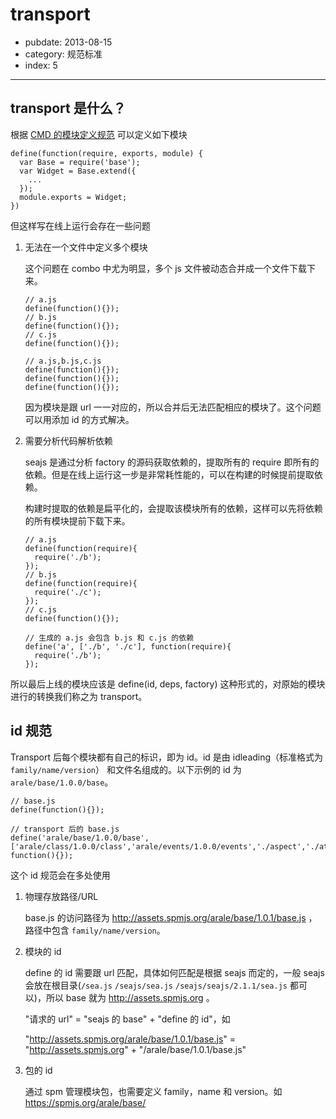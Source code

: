 # transport

- pubdate: 2013-08-15
- category: 规范标准
- index: 5

----------

## transport 是什么？

根据 [CMD 的模块定义规范](https://github.com/seajs/seajs/issues/242) 可以定义如下模块

```
define(function(require, exports, module) {
  var Base = require('base');
  var Widget = Base.extend({
    ...
  });
  module.exports = Widget;
})
```

但这样写在线上运行会存在一些问题

1. 无法在一个文件中定义多个模块

    这个问题在 combo 中尤为明显，多个 js 文件被动态合并成一个文件下载下来。

    ```
    // a.js
    define(function(){});
    // b.js
    define(function(){});
    // c.js
    define(function(){});

    // a.js,b.js,c.js
    define(function(){});
    define(function(){});
    define(function(){});
    ```

    因为模块是跟 url 一一对应的，所以合并后无法匹配相应的模块了。这个问题可以用添加 id 的方式解决。

2. 需要分析代码解析依赖

    seajs 是通过分析 factory 的源码获取依赖的，提取所有的 require 即所有的依赖。但是在线上运行这一步是非常耗性能的，可以在构建的时候提前提取依赖。

    构建时提取的依赖是扁平化的，会提取该模块所有的依赖，这样可以先将依赖的所有模块提前下载下来。

    ```
    // a.js
    define(function(require){
      require('./b');
    });
    // b.js
    define(function(require){
      require('./c');
    });
    // c.js
    define(function(){});

    // 生成的 a.js 会包含 b.js 和 c.js 的依赖
    define('a', ['./b', './c'], function(require){
      require('./b');
    });
    ```

所以最后上线的模块应该是 define(id, deps, factory) 这种形式的，对原始的模块进行的转换我们称之为 transport。

## id 规范

Transport 后每个模块都有自己的标识，即为 id。id 是由 idleading（标准格式为 `family/name/version`） 和文件名组成的。以下示例的 id 为 `arale/base/1.0.0/base`。

```
// base.js
define(function(){});

// transport 后的 base.js
define('arale/base/1.0.0/base', ['arale/class/1.0.0/class','arale/events/1.0.0/events','./aspect','./attribute'], function(){});
```

这个 id 规范会在多处使用

1. 物理存放路径/URL

    base.js 的访问路径为 http://assets.spmjs.org/arale/base/1.0.1/base.js ，路径中包含 `family/name/version`。

2. 模块的 id

   define 的 id 需要跟 url 匹配，具体如何匹配是根据 seajs 而定的，一般 seajs 会放在根目录(`/sea.js` `/seajs/sea.js` `/seajs/seajs/2.1.1/sea.js` 都可以)，所以 base 就为 http://assets.spmjs.org 。

   "请求的 url" = "seajs 的 base" + "define 的 id"，如

   "http://assets.spmjs.org/arale/base/1.0.1/base.js" = "http://assets.spmjs.org" + "/arale/base/1.0.1/base.js"

3. 包的 id

    通过 spm 管理模块包，也需要定义 family，name 和 version。如 https://spmjs.org/arale/base/
    